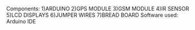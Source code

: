 Components: 1)ARDUINO
            2)GPS MODULE
            3)GSM MODULE
            4)IR SENSOR
            5)LCD DISPLAYS
            6)JUMPER WIRES
            7)BREAD BOARD
Software used: Arduino IDE           
